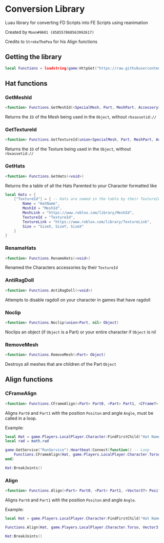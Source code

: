 # Conversion Library
Luau library for converting FD Scripts into FE Scripts using reanimation

Created by `Moon#9601 (858557060563992617)`

Credits to `StrokeThePea` for his Align functions

## Getting the library

```lua
local Functions = loadstring(game:HttpGet("https://raw.githubusercontent.com/0x580x540x43/ConversionLibrary/main/Functions.lua"))()
```
## Hat functions


### GetMeshId
```lua
<function> Functions.GetMeshId(<SpecialMesh, Part, MeshPart, Accessory> Object)
```
Returns the `ID` of the Mesh being used in the `Object`, without `rbxassetid://`


### GetTextureId
```lua
<function> Functions.GetTextureId(union<SpecialMesh, Part, MeshPart, Accessory> Object)
```
Returns the `ID` of the Texture being used in the `Object`, without `rbxassetid://`


### GetHats
```lua
<function> Functions.GetHats(<void>)
```
Returns the a table of all the Hats Parented to your Character formatted like
```lua
local Hats = {
    ["TextureId"] = { -- Hats are named in the table by their TextureId
        Name = "HatName",
        MeshId = "MeshId",
        MeshLink = "https://www.roblox.com/library/MeshId",
        TextureId = "TextureId",
        TextureLink = "https://www.roblox.com/library/TextureLink",
        Size = "SizeX, SizeY, SizeX"
    } 
}
```


### RenameHats
```lua
<function> Functions.RenameHats(<void>)
```
Renamed the Characters accessories by their `TextureId`


### AntiRagDoll
```lua
<function> Functions.AntiRagDoll(<void>)
```
Attempts to disable ragdoll on your character in games that have ragdoll

### Noclip
```lua
<function> Functions.Noclip(union<Part, nil> Object)
```
Noclips an object (if `Object` is a Part) or your entire character if `Object` is nil

### RemoveMesh
```lua
<function> Functions.RemoveMesh(<Part> Object)
```
Destroys all meshes that are children of the Part `Object`


## Align functions

### CFrameAlign
```lua
<function> Functions.CFrameAlign(<Part> Part0, <Part> Part1, <CFrame?> Position, <CFrame?> Angle)
```
Aligns `Part0` and `Part1` with the position `Positon` and angle `Angle`, must be called in a loop.

Example:
```lua
local Hat = game.Players.LocalPlayer.Character:FindFirstChild("Hat Name").Handle
local rad = math.rad

game:GetService("RunService").Heartbeat:Connect(function() -- Loop
    Functions.CFrameAlign(Hat, game.Players.LocalPlayer.Character.Torso, CFrame.new(0,0,0), CFrame.Angles(rad(0), rad(0), rad(0)))
end)

Hat:BreakJoints()
```

### Align
```lua
<function> Functions.Align(<Part> Part0, <Part> Part1, <Vector3?> Position, <Vector3?> Orientation, <bool?> MaxAlign)
```
Aligns `Part0` and `Part1` with the position `Positon` and angle `Angle`.

Example:
```lua
local Hat = game.Players.LocalPlayer.Character:FindFirstChild("Hat Name").Handle

Functions.Align(Hat, game.Players.LocalPlayer.Character.Torso, Vector3.new(0,0,0), Vector3.new(0,0,0), false)

Hat:BreakJoints()
```
